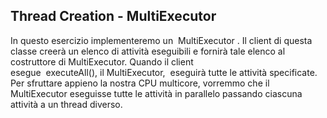 ## Thread Creation - MultiExecutor

In questo esercizio implementeremo un  MultiExecutor .
Il client di questa classe creerà un elenco di attività eseguibili e fornirà tale elenco al costruttore di MultiExecutor.
Quando il client esegue  executeAll(), il MultiExecutor,  eseguirà tutte le attività specificate.
Per sfruttare appieno la nostra CPU multicore, vorremmo che il MultiExecutor eseguisse tutte le attività in parallelo passando ciascuna attività a un thread diverso.